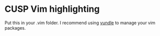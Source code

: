 # CUSP Vim highlighting

Put this in your .vim folder. I recommend using <a
href="https://github.com/gmarik/vundle">vundle</a> to manage your vim packages.
